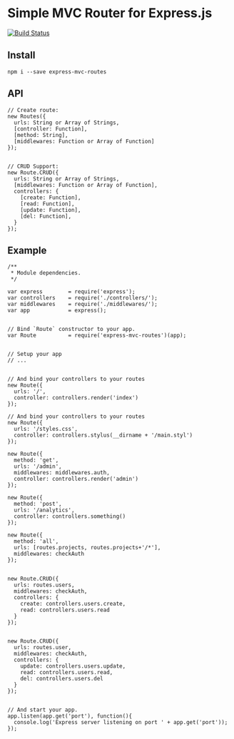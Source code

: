 # Simple MVC Router for Express.js

[![Build Status](https://secure.travis-ci.org/shuvalov-anton/next-done.png)](http://travis-ci.org/shuvalov-anton/next-done)


## Install

    npm i --save express-mvc-routes

## API

    // Create route:
    new Routes({
      urls: String or Array of Strings,
      [controller: Function],
      [method: String],
      [middlewares: Function or Array of Function]
    });


    // CRUD Support:
    new Route.CRUD({
      urls: String or Array of Strings,
      [middlewares: Function or Array of Function],
      controllers: {
        [create: Function],
        [read: Function],
        [update: Function],
        [del: Function],
      }
    });


## Example


```JS
/**
 * Module dependencies.
 */

var express        = require('express');
var controllers    = require('./controllers/');
var middlewares    = require('./middlewares/');
var app            = express();


// Bind `Route` constructor to your app.
var Route          = require('express-mvc-routes')(app);


// Setup your app 
// ... 


// And bind your controllers to your routes
new Route({
  urls: '/',
  controller: controllers.render('index')
});

// And bind your controllers to your routes
new Route({
  urls: '/styles.css',
  controller: controllers.stylus(__dirname + '/main.styl')
});

new Route({
  method: 'get',
  urls: '/admin',
  middlewares: middlewares.auth,
  controller: controllers.render('admin')
});

new Route({
  method: 'post',
  urls: '/analytics',
  controller: controllers.something()
});

new Route({
  method: 'all',
  urls: [routes.projects, routes.projects+'/*'],
  middlewares: checkAuth
});


new Route.CRUD({
  urls: routes.users,
  middlewares: checkAuth,
  controllers: {
    create: controllers.users.create,
    read: controllers.users.read
  }
});


new Route.CRUD({
  urls: routes.user,
  middlewares: checkAuth,
  controllers: {
    update: controllers.users.update,
    read: controllers.users.read,
    del: controllers.users.del
  }
});


// And start your app.
app.listen(app.get('port'), function(){
  console.log('Express server listening on port ' + app.get('port'));
});
```